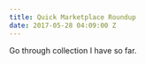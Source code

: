 ```yaml
---
title: Quick Marketplace Roundup
date: 2017-05-28 04:09:00 Z
---
```


Go through collection I have so far.